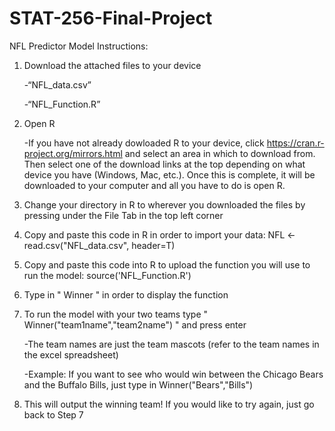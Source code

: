 # STAT-256-Final-Project
NFL Predictor Model
Instructions:
1. Download the attached files to your device
	 
    -“NFL_data.csv”
	 
    -“NFL_Function.R”
2. Open R

    -If you have not already dowloaded R to your device, click https://cran.r-project.org/mirrors.html and select an area in which to download from. Then select one of the download links at the top depending on what device you have (Windows, Mac, etc.). Once this is complete, it will be downloaded to your computer and all you have to do is open R. 
3. Change your directory in R to wherever you downloaded the files by pressing under the File Tab in the top left corner 
4. Copy and paste this code in R in order to import your data: NFL <-read.csv("NFL_data.csv", header=T)
5. Copy and paste this code into R to upload the function you will use to run the model: source('NFL_Function.R')
6. Type in " Winner " in order to display the function
7. To run the model with your two teams type " Winner("team1name","team2name") " and press enter
    
      -The team names are just the team mascots (refer to the team names in the excel spreadsheet)
    
      -Example: If you want to see who would win between the Chicago Bears and the Buffalo Bills, just type in Winner("Bears","Bills")
8. This will output the winning team! If you would like to try again, just go back to Step 7

